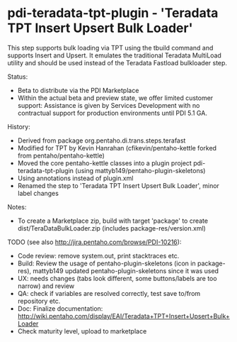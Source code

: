 pdi-teradata-tpt-plugin - 'Teradata TPT Insert Upsert Bulk Loader'
==================================================================

This step supports bulk loading via TPT using the tbuild command and supports Insert and Upsert. 
It emulates the traditional Teradata MultiLoad utility and should be used instead of the Teradata Fastload bulkloader step.

Status:
- Beta to distribute via the PDI Marketplace
- Within the actual beta and preview state, we offer limited customer support: 
  Assistance is given by Services Development with no contractual support for production environments until PDI 5.1 GA.

History:
- Derived from package org.pentaho.di.trans.steps.terafast
- Modified for TPT by Kevin Hanrahan (cfikevin/pentaho-kettle forked from pentaho/pentaho-kettle)
- Moved the core pentaho-kettle classes into a plugin project pdi-teradata-tpt-plugin (using mattyb149/pentaho-plugin-skeletons)
- Using annotations instead of plugin.xml
- Renamed the step to 'Teradata TPT Insert Upsert Bulk Loader', minor label changes

Notes:
- To create a Marketplace zip, build with target 'package' to create dist/TeraDataBulkLoader.zip (includes package-res/version.xml)

TODO (see also http://jira.pentaho.com/browse/PDI-10216): 
- Code review: remove system.out, print stacktraces etc.
- Build: Review the usage of pentaho-plugin-skeletons (icon in package-res), mattyb149 updated pentaho-plugin-skeletons since it was used
- UX: needs changes (tabs look different, some buttons/labels are too narrow) and review  
- QA: check if variables are resolved correctly, test save to/from repository etc.
- Doc: Finalize documentation: http://wiki.pentaho.com/display/EAI/Teradata+TPT+Insert+Upsert+Bulk+Loader
- Check maturity level, upload to marketplace